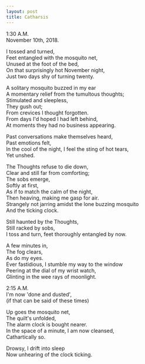 ```yaml
---
layout: post
title: Catharsis
---
```

1:30 A.M.               
November 10th, 2018.   


I tossed and turned,     
Feet entangled with the mosquito net,  
Unused at the foot of the bed,    
On that surprisingly hot November night,    
Just two days shy of turning twenty.    
    
A solitary mosquito buzzed in my ear   
A momentary relief from the tumultous thoughts;  
Stimulated and sleepless,   
They gush out;  
From crevices I thought forgotten.  
From days I'd hoped I had left behind,  
At moments they had no business appearing.  

Past conversations make themselves heard,  
Past emotions felt,  
In the cool of the night, I feel the sting of hot tears,  
Yet unshed.  

The Thoughts refuse to die down,  
Clear and still far from comforting;  
The sobs emerge,   
Softly at first,   
As if to match the calm of the night,  
Then heaving, making me gasp for air.   
Strangely not jarring amidst the lone buzzing mosquito  
And the ticking clock.    

Still haunted by the Thoughts,  
Still racked by sobs,  
I toss and turn, feet thoroughly entangled by now.  

A few minutes in,  
The fog clears,  
As do my eyes.  
Ever fastidious, I stumble my way to the window  
Peering at the dial of my wrist watch,  
Glinting in the wee rays of moonlight.  

2:15 A.M.  
I'm now 'done and dusted',  
(if that can be said of these times) 

Up goes the mosquito net,  
The quilt's unfolded,  
The alarm clock is bought nearer.  
In the space of a minute, 
I am now cleansed,  
Cathartically so.  

Drowsy, I drift into sleep  
Now unhearing of the clock ticking.  

